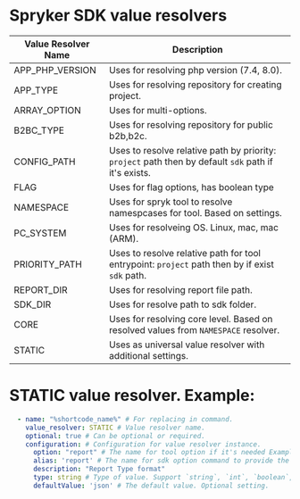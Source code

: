 # Spryker SDK value resolvers

| Value Resolver Name | Description                                                                                      |
|---------------------|--------------------------------------------------------------------------------------------------|
| APP_PHP_VERSION | Uses for resolving php version (7.4, 8.0).                                                       |
| APP_TYPE | Uses for resolving repository for creating project.                                              |
| ARRAY_OPTION | Uses for multi-options.                                                                          |
| B2BC_TYPE  | Uses for resolving repository for public b2b,b2c.                                                |
| CONFIG_PATH  | Uses to resolve relative path by priority: `project` path then by default `sdk` path if it's exists. |
| FLAG  | Uses for flag options, has boolean type                                                          |
| NAMESPACE  | Uses for spryk tool to resolve namespcases for tool. Based on settings.                          |
| PC_SYSTEM  | Uses for resolveing OS. Linux, mac, mac (ARM).                                                   |
| PRIORITY_PATH  | Uses to resolve relative path for tool entrypoint: `project` path then by if exist `sdk` path.   |
| REPORT_DIR  | Uses for resolving report file path.                                                             |
| SDK_DIR  | Uses for resolve path to sdk folder.                                                             |
| CORE  | Uses for resolving core level. Based on resolved values from `NAMESPACE` resolver.               |
| STATIC  | Uses as universal value resolver with additional settings.                                       |

# STATIC value resolver. Example:
```yaml
  - name: "%shortcode_name%" # For replacing in command.
    value_resolver: STATIC # Value resolver name.
    optional: true # Can be optional or required.
    configuration: # Configuration for value resolver instance.
      option: "report" # The name for tool option if it's needed Example: --report=. Optional setting.
      alias: 'report' # The name for sdk option command to provide the value to the tool. Can be closed for coming. Optional setting.
      description: "Report Type format"
      type: string # Type of value. Support `string`, `int`, `boolean`, `array`.
      defaultValue: 'json' # The default value. Optional setting.
```
